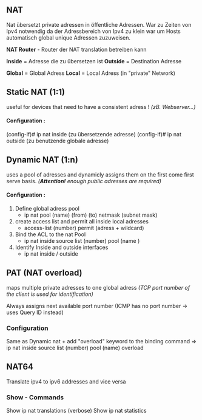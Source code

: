 ## NAT
Nat übersetzt private adressen in öffentliche Adressen.
War zu Zeiten von Ipv4 notwendig da der Adressbereich von Ipv4 zu klein war um Hosts automatisch global unique Adressen zuzuweisen.

**NAT Router** - Router der NAT translation betreiben kann


**Inside** = Adresse die zu übersetzen ist
**Outside** = Destination Adresse

**Global** = Global Adress 
**Local** =  Local Adress (in "private" Network)

## Static NAT (1:1)
useful for devices that need to have a consistent adress ! *(zB. Webserver...)*

#### Configuration :
(config-if)# ip nat inside (zu übersetzende adresse)
(config-if)# ip nat outside (zu benutzende globale adresse)

## Dynamic NAT (1:n)
uses a pool of adresses and dynamicly assigns them on the first come first serve basis. 
*(**Attention!** enough public adresses are required)*

#### Configuration :
1) Define global adress pool
	- ip nat pool (name) (from) (to) netmask (subnet mask)
2) create access list and permit all inside local adresses
	- access-list (number) permit (adress + wildcard)
3) Bind the ACL to the nat Pool
	- ip nat inside source list (number) pool (name )   
4) Identify Inside and outside interfaces
	- ip nat inside / outside
## PAT (NAT overload)
maps multiple private adresses to one global adress
*(TCP port number of the client is used for identification)*

Always assigns next available port number
(ICMP has no port number  -> uses Query ID instead)

### Configuration
Same as Dynamic nat + add "overload" keyword to the binding command
=> ip nat inside source list (number) pool (name) overload

## NAT64
Translate ipv4 to ipv6 addresses and vice versa

### Show - Commands
Show ip nat translations (verbose)
Show ip nat statistics